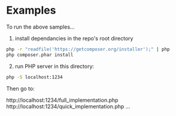 # Examples

To run the above samples...

1) install dependancies in the repo's root directory

```sh
php -r "readfile('https://getcomposer.org/installer');" | php
php composer.phar install
```

2) run PHP server in this directory:

```sh
php -S localhost:1234
```

Then go to:

http://localhost:1234/full_implementation.php
http://localhost:1234/quick_implementation.php
...
